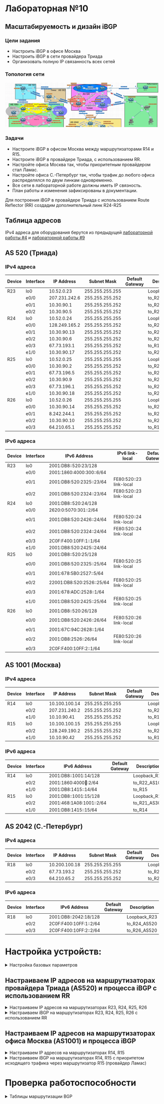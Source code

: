 # Лабораторная №10

## Масштабируемость и дизайн iBGP

### Цели задания

- Настроить iBGP в офисе Москва
- Настроить iBGP в сети провайдера Триада
- Организовать полную IP связанность всех сетей

### Топология сети

![](./img/lab_10.png)

### Задачи

- Настроите iBGP в офисом Москва между маршрутизаторами R14 и R15.
- Настроите iBGP в провайдере Триада, с использованием RR.
- Настройте офиса Москва так, чтобы приоритетным провайдером стал Ламас.
- Настройте офиса С.-Петербург так, чтобы трафик до любого офиса распределялся по двум линкам одновременно.
- Все сети в лабораторной работе должны иметь IP связность.
- План работы и изменения зафиксированы в документации.

Для построения iBGP в провайдере Триада с использованием Route Reflector (RR) создадим дополнительный линк R24-R25

## Таблица адресов

IPv4 адреса для оборудования берутся из предыдущей [лабораторной работы #4](../lab_04/README.md) и [лабораторной работы #9](../lab_09/README.md)

## AS 520 (Триада)

### IPv4 адреса

| Device | Interface | IP Address    | Subnet Mask     | Default Gateway | Description   |
| ------ | --------- | ------------- | --------------- | --------------- | ------------- |
| R23    | lo0       | 10.52.0.23    | 255.255.255.255 |                 | Loopback_R23  |
|        | e0/0      | 207.231.242.6 | 255.255.255.252 |                 | to_R22_AS101  |
|        | e0/1      | 10.30.90.1    | 255.255.255.252 |                 | to_R25        |
|        | e0/2      | 10.30.90.5    | 255.255.255.252 |                 | to_R24        |
| R24    | lo0       | 10.52.0.24    | 255.255.255.255 |                 | Loopback_R24  |
|        | e0/0      | 128.249.165.2 | 255.255.255.252 |                 | to_R21_AS301  |
|        | e0/1      | 10.30.90.13   | 255.255.255.252 |                 | to_R26        |
|        | e0/2      | 10.30.90.6    | 255.255.255.252 |                 | to_R23        |
|        | e0/3      | 67.73.193.1   | 255.255.255.252 |                 | to_R18_AS2042 |
|        | e1/0      | 10.30.90.17   | 255.255.255.252 |                 | to_R25        |
| R25    | lo0       | 10.52.0.25    | 255.255.255.255 |                 | Loopback_R25  |
|        | e0/0      | 10.30.90.2    | 255.255.255.252 |                 | to_R23        |
|        | e0/1      | 67.73.196.5   | 255.255.255.252 |                 | to_R27_ext    |
|        | e0/2      | 10.30.90.9    | 255.255.255.252 |                 | to_R26        |
|        | e0/3      | 67.73.196.1   | 255.255.255.252 |                 | to_R28_ext    |
|        | e1/0      | 10.30.90.18   | 255.255.255.252 |                 | to_R24        |
| R26    | lo0       | 10.52.0.26    | 255.255.255.255 |                 | Loopback_R26  |
|        | e0/0      | 10.30.90.14   | 255.255.255.252 |                 | to_R24        |
|        | e0/1      | 8.242.244.1   | 255.255.255.252 |                 | to_R28_ext    |
|        | e0/2      | 10.30.90.10   | 255.255.255.252 |                 | to_R25        |
|        | e0/3      | 64.210.65.1   | 255.255.255.252 |                 | to_R18_AS2042 |

### IPv6 адреса

| Device | Interface | IPv6 Address              | IPv6 link-local         | Default Gateway | Description   |
| ------ | --------- | ------------------------- | ----------------------- | --------------- | ------------- |
| R23    | lo0       | 2001:DB8::520:23/128      |                         |                 | Loopback_R23  |
|        | e0/0      | 2001:1860:4000:300::6/64  |                         |                 | to_R22_AS101  |
|        | e0/1      | 2001:DB8:520:2325::23/64  | FE80:520::23 link-local |                 | to_R25        |
|        | e0/2      | 2001:DB8:520:2324::23/64  | FE80:520::23 link-local |                 | to_R24        |
| R24    | lo0       | 2001:DB8::520:24/128      |                         |                 | Loopback_R24  |
|        | e0/0      | 2620:0:5070:301::2/64     |                         |                 | to_R21_AS301  |
|        | e0/1      | 2001:DB8:520:2426::24/64  | FE80:520::24 link-local |                 | to_R26        |
|        | e0/2      | 2001:DB8:520:2324::24/64  | FE80:520::24 link-local |                 | to_R23        |
|        | e0/3      | 2C0F:F400:10FF:1::1/64    |                         |                 | to_R18_AS2042 |
|        | e1/0      | 2001:DB8:520:2425::24/64  |                         |                 | to_R25        |
| R25    | lo0       | 2001:DB8::520:25/128      |                         |                 | Loopback_R25  |
|        | e0/0      | 2001:DB8:520:2325::25/64  | FE80:520::25 link-local |                 | to_R23        |
|        | e0/1      | 2001:678:5B0:2527::5/64   |                         |                 | to_R27_ext    |
|        | e0/2      | 22001:DB8:520:2526::25/64 | FE80:520::25 link-local |                 | to_R26        |
|        | e0/3      | 2001:678:ADC:2528::1/64   |                         |                 | to_R28_ext    |
|        | e1/0      | 2001:DB8:520:2425::25/64  | FE80:520::25 link-local |                 | to_R24        |
| R26    | lo0       | 2001:DB8::520:26/128      |                         |                 | Loopback_R26  |
|        | e0/0      | 2001:DB8:520:2426::26/64  | FE80:520::26 link-local |                 | to_R24        |
|        | e0/1      | 2001:67C:94C:2628::1/64   |                         |                 | to_R28_ext    |
|        | e0/2      | 2001:DB8:2526::26/64      | FE80:520::26 link-local |                 | to_R25        |
|        | e0/3      | 2C0F:F400:10FF:2::1/64    |                         |                 | to_R18_AS2042 |

## AS 1001 (Москва)

### IPv4 адреса

| Device | Interface | IP Address    | Subnet Mask     | Default Gateway | Description  |
| ------ | --------- | ------------- | --------------- | --------------- | ------------ |
| R14    | lo0       | 10.100.100.14 | 255.255.255.255 |                 | Loopback_R14 |
|        | e0/2      | 207.231.240.2 | 255.255.255.252 |                 | to_R22_AS101 |
|        | e1/0      | 10.10.90.41   | 255.255.255.252 |                 | to_R15       |
| R15    | lo0       | 10.100.100.15 | 255.255.255.255 |                 | Loopback_R15 |
|        | e0/2      | 128.249.190.2 | 255.255.255.252 |                 | to_R21_AS301 |
|        | e1/0      | 10.10.90.42   | 255.255.255.252 |                 | to_R14       |

### IPv6 адреса

| Device | Interface | IPv6 Address             | Default Gateway | Description  |
| ------ | --------- | ------------------------ | --------------- | ------------ |
| R14    | lo0       | 2001:DB8::1001:14/128    |                 | Loopback_R14 |
|        | e0/2      | 2001:1860:4000:100::2/64 |                 | to_R22_AS101 |
|        | e1/0      | 2001:DB8:1415::14/64     |                 | to_R15       |
| R15    | lo0       | 2001:DB8::1001:15/128    |                 | Loopback_R15 |
|        | e0/2      | 2001:468:1A08:1001::2/64 |                 | to_R21_AS301 |
|        | e1/0      | 2001:DB8:1415::15/64     |                 | to_R14       |

## AS 2042 (С.-Петербург)

### IPv4 адреса

| Device | Interface | IP Address    | Subnet Mask     | Default Gateway | Description  |
| ------ | --------- | ------------- | --------------- | --------------- | ------------ |
| R18    | lo0       | 10.200.100.18 | 255.255.255.255 |                 | Loopback_R18 |
|        | e0/2      | 67.73.193.2   | 255.255.255.252 |                 | to_R24_AS520 |
|        | e0/3      | 64.210.65.2   | 255.255.255.252 |                 | to_R26_As520 |

### IPv6 адреса

| Device | Interface | IPv6 Address           | Default Gateway | Description  |
| ------ | --------- | ---------------------- | --------------- | ------------ |
| R18    | lo0       | 2001:DB8::2042:18/128  |                 | Loopback_R23 |
|        | e0/2      | 2C0F:F400:10FF:1::2/64 |                 | to_R24_AS520 |
|        | e0/3      | 2C0F:F400:10FF:2::2/64 |                 | to_R26_AS520 |

# Настройка устройств:

<details>
<summary> Настройка базовых параметров</summary>

Настройка произведена в [лабораторной работе № 4](../lab_04/README.md)

- Присвойте имена устройствам в соответствии с топологией.

```
 (config)# hostname <X><n>
```

    где \<X> R - маршрутизатор S - коммутатор </br>
        \<n> номер устройства

- Отключение поиска DNS

```
 (config)# no ip domain-lookup
```

- Назначьте **class** в качестве зашифрованного пароля доступа к привилегированному режиму.

```
 (config)# enable secret class
```

- Назначьте **cisco** в качестве паролей консоли и VTY

```
 (config)# line console 0
 (config-line)# password cisco
 (config-line)# login
```

```
 (config)# line vty 0 4
 (config-line)# password cisco
 (config-line)# login
```

- Включить шифрование паролей

```
 (config)# service password-encryption
```

- Настройка баннерного сообщения дня (MOTD) для предупреждения пользователей о запрете несанкционированного доступа.

```
 (config)# banner motd "Unauthorized access denied"
```

- Сохранение конфигурации

```
# copy running-config startup-config
```

</details>

## Настраиваем IP адресов на маршрутизаторах провайдера Триада (AS520) и процесса iBGP с использованием RR

<details>
<summary>  Настраиваем IP адресов на маршрутизаторах R23, R24, R25, R26</summary>

R23

```
!
interface Loopback0
 description Loopback_R23
 ip address 10.52.0.23 255.255.255.255
 ipv6 address 2001:DB8::520:23/128
 ipv6 enable
!
interface Ethernet0/0
 description to_R22_AS101
 ip address 207.231.242.6 255.255.255.252
 ipv6 address 2001:1860:4000:300::6/64
 ipv6 enable
!
interface Ethernet0/1
 description to_R25
 ip address 10.30.90.1 255.255.255.252
 ipv6 address FE80:520::23 link-local
 ipv6 address 2001:DB8:520:2325::23/64
 ipv6 enable
!
interface Ethernet0/2
 description to_R24
 ip address 10.30.90.5 255.255.255.252
 ipv6 address FE80:520::23 link-local
 ipv6 address 2001:DB8:520:2324::23/64
 ipv6 enable
!

```

R24

```
!
interface Loopback0
 description Loopback_R24
 ip address 10.52.0.24 255.255.255.255
 ipv6 address 2001:DB8::520:24/128
 ipv6 enable
!
interface Ethernet0/0
 description to_R21_AS301
 ip address 128.249.165.2 255.255.255.252
 ipv6 address 2620:0:5070:301::2/64
 ipv6 enable
!
interface Ethernet0/1
 description to_R26
 ip address 10.30.90.13 255.255.255.252
 ipv6 address FE80:520::24 link-local
 ipv6 address 2001:DB8:520:2426::24/64
 ipv6 enable
!
interface Ethernet0/2
 description to_R23
 ip address 10.30.90.6 255.255.255.252
 ipv6 address FE80:520::24 link-local
 ipv6 address 2001:DB8:520:2324::24/64
 ipv6 enable
!
interface Ethernet0/3
 description to_R18_AS2
 ip address 67.73.193.1 255.255.255.252
 ipv6 address 2C0F:F400:10FF:1::1/64
 ipv6 enable
!
interface Ethernet1/0
 description to R25
 ip address 10.30.90.17 255.255.255.252
 ipv6 address FE80:520::24 link-local
 ipv6 address 2001:DB8:520:2425::24/64
 ipv6 enable

```

R25

```
!
interface Loopback0
 description Loopback_R25
 ip address 10.52.0.25 255.255.255.255
 ipv6 address 2001:DB8::520:25/128
 ipv6 enable
!
interface Ethernet0/0
 description to_R23
 ip address 10.30.90.2 255.255.255.252
 ipv6 address FE80:520::25 link-local
 ipv6 address 2001:DB8:520:2325::25/64
 ipv6 enable
!
interface Ethernet0/1
 description to_R27_ext
 ip address 67.73.196.5 255.255.255.252
 ipv6 address 2001:678:5B0:2527::5/64
 ipv6 enable
!
interface Ethernet0/2
 description to_R26
 ip address 10.30.90.9 255.255.255.252
 ipv6 address FE80:520::25 link-local
 ipv6 address 2001:DB8:520:2526::25/64
 ipv6 enable
!
interface Ethernet0/3
 description to_R28_ext
 ip address 67.73.196.1 255.255.255.252
 ipv6 address 2001:678:ADC:2528::1/64
 ipv6 enable
!
interface Ethernet1/0
 description to_R24
 ip address 10.30.90.18 255.255.255.252
 ipv6 address FE80:520::25 link-local
 ipv6 address 2001:DB8:520:2425::25/64
 ipv6 enable
!
```

R26

```
!
interface Loopback0
 description Loopback_R26
 ip address 10.52.0.26 255.255.255.255
 ipv6 address 2001:DB8::520:26/128
 ipv6 enable
!
interface Ethernet0/0
 description to_R24
 ip address 10.30.90.14 255.255.255.252
 ipv6 address FE80:520::26 link-local
 ipv6 address 2001:DB8:520:2426::26/64
 ipv6 enable
!
interface Ethernet0/1
 description to_R28_ext
 ip address 8.242.244.1 255.255.255.252
 ipv6 address 2001:67C:94C:2628::1/64
 ipv6 enable
!
interface Ethernet0/2
 description to_R25
 ip address 10.30.90.10 255.255.255.252
 ipv6 address FE80:520::26 link-local
 ipv6 address 2001:DB8:520:2526::26/64
 ipv6 enable
!
interface Ethernet0/3
 description to_R18_AS2042
 ip address 64.210.65.1 255.255.255.252
 ipv6 address 2C0F:F400:10FF:2::1/64
 ipv6 enable
!
```

</details>

<details>
<summary>Настраиваем iBGP на маршрутизаторах R23, R24, R25, R26 с использованием RR</summary>

Роль Route Reflector назначим маршрутизатору R24. Маршрутизаторы R23, R25, R26 назначим роль RR client

R24

```
!
router bgp 520
 bgp router-id 10.52.0.24
 bgp log-neighbor-changes
 bgp listen range 10.30.90.0/24 peer-group pg_AS520
 neighbor pg_AS520 peer-group
 neighbor pg_AS520 remote-as 520
 neighbor pg_AS520_ipv6 peer-group
 neighbor pg_AS520_ipv6 remote-as 520
 neighbor 2001:DB8:520:2324::23 peer-group pg_AS520_ipv6
 neighbor 2001:DB8:520:2425::25 peer-group pg_AS520_ipv6
 neighbor 2001:DB8:520:2426::26 peer-group pg_AS520_ipv6
 neighbor 2620:0:5070:301::1 remote-as 301
 neighbor 2C0F:F400:10FF:1::2 remote-as 2042
 neighbor 67.73.193.2 remote-as 2042
 neighbor 128.249.165.1 remote-as 301
 !
 address-family ipv4
  network 67.73.193.0 mask 255.255.255.252
  network 128.249.165.0 mask 255.255.255.252
  redistribute connected
  neighbor pg_AS520 activate
  neighbor pg_AS520 route-reflector-client
  neighbor pg_AS520 next-hop-self
  no neighbor 2001:DB8:520:2324::23 activate
  no neighbor 2001:DB8:520:2425::25 activate
  no neighbor 2001:DB8:520:2426::26 activate
  no neighbor 2620:0:5070:301::1 activate
  no neighbor 2C0F:F400:10FF:1::2 activate
  neighbor 67.73.193.2 activate
  neighbor 128.249.165.1 activate
 exit-address-family
 !
 address-family ipv6
  redistribute connected
  network 2620:0:5070:301::/64
  network 2C0F:F400:10FF:1::/64
  neighbor pg_AS520_ipv6 route-reflector-client
  neighbor pg_AS520_ipv6 next-hop-self
  neighbor 2001:DB8:520:2324::23 activate
  neighbor 2001:DB8:520:2425::25 activate
  neighbor 2001:DB8:520:2426::26 activate
  neighbor 2620:0:5070:301::1 activate
  neighbor 2C0F:F400:10FF:1::2 activate
 exit-address-family
!

```

R23

```
!
router bgp 520
 bgp router-id 10.52.0.23
 bgp log-neighbor-changes
 neighbor 10.30.90.6 remote-as 520
 neighbor 2001:DB8:520:2324::24 remote-as 520
 neighbor 2001:1860:4000:300::5 remote-as 101
 neighbor 207.231.242.5 remote-as 101
 !
 address-family ipv4
  network 207.231.242.4 mask 255.255.255.252
  redistribute connected
  neighbor 10.30.90.6 activate
  no neighbor 2001:DB8:520:2324::24 activate
  no neighbor 2001:1860:4000:300::5 activate
  neighbor 207.231.242.5 activate
 exit-address-family
 !
 address-family ipv6
  redistribute connected
  network 2001:1860:4000:300::/64
  neighbor 2001:DB8:520:2324::24 activate
  neighbor 2001:1860:4000:300::5 activate
 exit-address-family
!

```

R25

```
!
router bgp 520
 bgp router-id 10.52.0.25
 bgp log-neighbor-changes
 neighbor 10.30.90.17 remote-as 520
 neighbor 2001:DB8:520:2425::24 remote-as 520
 !
 address-family ipv4
  network 67.73.196.0 mask 255.255.255.252
  network 67.73.196.4 mask 255.255.255.252
  redistribute connected
  neighbor 10.30.90.17 activate
  no neighbor 2001:DB8:520:2425::24 activate
 exit-address-family
 !
 address-family ipv6
  redistribute connected
  neighbor 2001:DB8:520:2425::24 activate
 exit-address-family
!

```

R26

```
!
router bgp 520
 bgp router-id 10.52.0.26
 bgp log-neighbor-changes
 neighbor 10.30.90.13 remote-as 520
 neighbor 2001:DB8:520:2426::24 remote-as 520
 neighbor 2C0F:F400:10FF:2::2 remote-as 2042
 neighbor 64.210.65.2 remote-as 2042
 !
 address-family ipv4
  network 8.242.244.0 mask 255.255.255.252
  network 64.210.65.0 mask 255.255.255.252
  redistribute connected
  neighbor 10.30.90.13 activate
  no neighbor 2001:DB8:520:2426::24 activate
  no neighbor 2C0F:F400:10FF:2::2 activate
  neighbor 64.210.65.2 activate
 exit-address-family
 !
 address-family ipv6
  redistribute connected
  network 2C0F:F400:10FF:2::/64
  neighbor 2001:DB8:520:2426::24 activate
  neighbor 2C0F:F400:10FF:2::2 activate
 exit-address-family
!
```

</details>

## Настраиваем IP адресов на маршрутизаторах офиса Москва (AS1001) и процесса iBGP

<details>
<summary>  Настраиваем IP адресов на маршрутизаторах R14, R15</summary>

R14

```
!
interface Loopback0
 description Loopback_R14
 ip address 10.100.100.14 255.255.255.255
 ipv6 address 2001:DB8::1001:14/128
 ipv6 enable
!
interface Ethernet0/0
 description to_R12
 ip address 10.10.90.2 255.255.255.252
 ipv6 address FE80::14 link-local
 ipv6 address 2001:DB8:1214::14/64
 ipv6 enable
!
interface Ethernet0/1
 description to_R13
 ip address 10.10.90.9 255.255.255.252
 ipv6 address FE80::14 link-local
 ipv6 address 2001:DB8:1314::14/64
 ipv6 enable
!
interface Ethernet0/2
 description to_R22_AS101
 ip address 207.231.240.2 255.255.255.252
 ipv6 address 2001:1860:4000:100::2/64
 ipv6 enable
!
interface Ethernet0/3
 description to_R19
 ip address 10.10.90.34 255.255.255.252
 ipv6 address FE80::14 link-local
 ipv6 address 2001:DB8:1419::14/64
 ipv6 enable
!
interface Ethernet1/0
 description to_R15
 ip address 10.10.90.41 255.255.255.252
 ipv6 address FE80::14 link-local
 ipv6 address 2001:DB8:1415::14/64
 ipv6 enable
!

```

R15

```
!
interface Loopback0
 description Loopback_R15
 ip address 10.100.100.15 255.255.255.255
 ipv6 address 2001:DB8::1001:15/128
 ipv6 enable
!
interface Ethernet0/0
 description to_R13
 ip address 10.10.90.6 255.255.255.252
 ipv6 address FE80::15 link-local
 ipv6 address 2001:DB8:1315::15/64
 ipv6 enable
!
interface Ethernet0/1
 description to_R12
 ip address 10.10.90.14 255.255.255.252
 ipv6 address FE80::15 link-local
 ipv6 address 2001:DB8:1215::15/64
 ipv6 enable
!
interface Ethernet0/2
 description to_R21_AS301
 ip address 128.249.190.2 255.255.255.252
 ipv6 address 2001:468:1A08:1001::2/64
 ipv6 enable
!
interface Ethernet0/3
 description to_R20
 ip address 10.10.90.38 255.255.255.252
 ipv6 address FE80::15 link-local
 ipv6 address 2001:DB8:1520::15/64
 ipv6 enable
!
interface Ethernet1/0
 description to_R14
 ip address 10.10.90.42 255.255.255.252
 ipv6 address FE80::15 link-local
 ipv6 address 2001:DB8:1415::15/64
 ipv6 enable
!

```

</details>

<details>
<summary>Настраиваем iBGP на маршрутизаторах R14, R15 с приоритетом исходящего трафика через маршрутизатор R15 (провайдер Ламас) </summary>

R14

```
!
router bgp 1001
 bgp router-id 10.100.100.14
 bgp log-neighbor-changes
 neighbor 10.10.90.42 remote-as 1001
 neighbor 2001:DB8:1415::15 remote-as 1001
 neighbor 2001:1860:4000:100::1 remote-as 101
 neighbor 207.231.240.1 remote-as 101
 !
 address-family ipv4
  network 207.231.240.0 mask 255.255.255.252
  neighbor 10.10.90.42 activate
  no neighbor 2001:DB8:1415::15 activate
  no neighbor 2001:1860:4000:100::1 activate
  neighbor 207.231.240.1 activate
 exit-address-family
 !
 address-family ipv6
  network 2001:1860:4000:100::/64
  neighbor 2001:DB8:1415::15 activate
  neighbor 2001:1860:4000:100::1 activate
 exit-address-family
!

```

R15 создаем prefix-list и route-map для всех офисов и устанавливаем local-preference 300

```
!
ip prefix-list ALL_OFFICE seq 10 permit 67.73.193.0/30
ip prefix-list ALL_OFFICE seq 20 permit 64.210.65.0/30
ip prefix-list ALL_OFFICE seq 30 permit 67.73.196.0/30
ip prefix-list ALL_OFFICE seq 40 permit 8.242.244.0/30
ip prefix-list ALL_OFFICE seq 50 permit 67.73.196.4/30
!
ipv6 prefix-list ALL_OFFICE_v6 seq 10 permit 2C0F:F400:10FF:1::/64
ipv6 prefix-list ALL_OFFICE_v6 seq 20 permit 2C0F:F400:10FF:2::/64
ipv6 prefix-list ALL_OFFICE_v6 seq 30 permit 2001:678:ADC:2528::/64
ipv6 prefix-list ALL_OFFICE_v6 seq 40 permit 2001:67C:94C:2628::/64
ipv6 prefix-list ALL_OFFICE_v6 seq 50 permit 2001:678:5B0:2527::/64
!
route-map rm_ALL_OFFICE_v6 permit 10
 match ipv6 address prefix-list ALL_OFFICE_v6
 set local-preference 300
!
route-map rm_ALL_OFFICE_v6 permit 20
!
route-map rm_ALL_OFFICE permit 10
 match ip address prefix-list ALL_OFFICE
 set local-preference 300
!
route-map rm_ALL_OFFICE permit 20

```

R15 настраиваем процесс BGP и применяем route-map на получаемые префикса от провайдера "Лимас"

```
!
router bgp 1001
 bgp router-id 10.100.100.15
 bgp log-neighbor-changes
 neighbor 10.10.90.41 remote-as 1001
 neighbor 2001:468:1A08:1001::1 remote-as 301
 neighbor 2001:DB8:1415::14 remote-as 1001
 neighbor 128.249.190.1 remote-as 301
 !
 address-family ipv4
  network 128.249.190.0 mask 255.255.255.252
  neighbor 10.10.90.41 activate
  no neighbor 2001:468:1A08:1001::1 activate
  no neighbor 2001:DB8:1415::14 activate
  neighbor 128.249.190.1 activate
  neighbor 128.249.190.1 route-map rm_ALL_OFFICE in
 exit-address-family
 !
 address-family ipv6
  network 2001:468:1A08:1001::/64
  neighbor 2001:468:1A08:1001::1 activate
  neighbor 2001:468:1A08:1001::1 route-map rm_ALL_OFFICE_v6 in
  neighbor 2001:DB8:1415::14 activate
 exit-address-family
!
```

</details>

# Проверка работоспособности

<details>

<summary>Таблицы маршрутизации BGP</summary>
